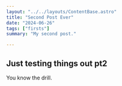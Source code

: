```yaml
---
layout: "../../layouts/ContentBase.astro"
title: "Second Post Ever"
date: "2024-06-26"
tags: ["firsts"]
summary: "My second post."

---
```


## Just testing things out pt2 </b></b>

You know the drill.